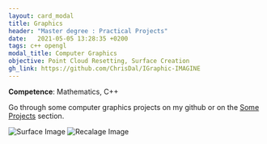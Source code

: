 ```yaml
---
layout: card_modal
title: Graphics
header: "Master degree : Practical Projects"
date:   2021-05-05 13:28:35 +0200
tags: c++ opengl
modal_title: Computer Graphics
objective: Point Cloud Resetting, Surface Creation
gh_link: https://github.com/ChrisDal/IGraphic-IMAGINE
---
```


__Competence__: Mathematics, C++ 

Go through some computer graphics projects on my github or on the [Some Projects]({{site.baseurl}}/someprojects) section. 

![Surface Image]({{site.baseurl}}/images/06.PNG "Result Image")
![Recalage Image]({{site.baseurl}}/images/03.PNG "Result Image")
